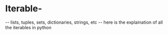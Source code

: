 # Iterable-
-- lists, tuples, sets, dictionaries, strings, etc
-- here is the explaination of all the iterables in python 
